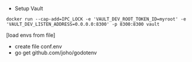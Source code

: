 - Setup Vault
 ```
 docker run --cap-add=IPC_LOCK -e 'VAULT_DEV_ROOT_TOKEN_ID=myroot' -e 'VAULT_DEV_LISTEN_ADDRESS=0.0.0.0:8300' -p 8300:8300 vault
 ``` 
 
[load envs from file]
- create file conf.env 
- go get github.com/joho/godotenv  